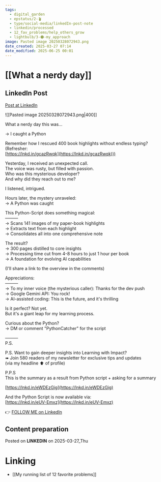 ```yaml
---
tags:
  - digital_garden
  - epstatus/2-🪴
  - type/social-media/linkedIn-post-note
  - linkedin/processed
  - 12_fav_problems/help_others_grow
  - lightbulb/3-🟠-my_approach
image: Pasted image 20250328072943.png
date_created: 2025-03-27 07:14
date_modified: 2025-06-25 00:01
---
```

# [[What a nerdy day]]

## LinkedIn Post

[Post at LinkedIn](https://www.linkedin.com/posts/sebastiankamilli_what-a-nerdy-day-this-was-i-caught-activity-7310918382403346432-3tqq?utm_source=share&utm_medium=member_desktop&rcm=ACoAAA1M1pkBgWCYPhT45EpfLiHzViQqRWNCIv4)

![[Pasted image 20250328072943.png|400]]

What a nerdy day this was...  
  
→ I caught a Python  
  
Remember how I rescued 400 book highlights without endless typing?  
(Refresher:  
[https://lnkd.in/gcazRwqk](https://lnkd.in/gcazRwqk)))  
  
Yesterday, I received an unexpected call.  
The voice was rusty, but filled with passion.  
Who was this mysterious developer?  
And why did they reach out to me?  
  
I listened, intrigued.  
  
Hours later, the mystery unraveled:  
→ A Python was caught  
  
This Python-Script does something magical:  
———  
→ Scans 141 images of my paper-book highlights  
→ Extracts text from each highlight  
→ Consolidates all into one comprehensive note  
  
The result?  
→ 300 pages distilled to core insights  
→ Processing time cut from 4-8 hours to just 1 hour per book  
→ A foundation for evolving AI capabilities  
  
(I'll share a link to the overview in the comments)  
  
Appreciations:  
———  
→ To my inner voice (the mysterious caller): Thanks for the dev push  
→ Google Gemini API: You rock!  
→ AI-assisted coding: This is the future, and it's thrilling  
  
Is it perfect? Not yet.  
But it's a giant leap for my learning process.  
  
Curious about the Python?  
→ DM or comment "PythonCatcher" for the script  

———  
P.S.  
  
P.S. Want to gain deeper insights into Learning with Impact?  
➠ Join 580 readers of my newsletter for exclusive tips and updates  
(via my headline ⬆︎ of profile)  
  
P.P.S  
This is the summary as a result from Python script + asking for a summary  
  
[https://lnkd.in/eWDEzGig](https://lnkd.in/eWDEzGig)  
  
And the Python Script is now available via:  
[https://lnkd.in/eUV-Emxz](https://lnkd.in/eUV-Emxz)

👉 [FOLLOW ME on LinkedIn](https://www.linkedin.com/comm/mynetwork/discovery-see-all?usecase=PEOPLE_FOLLOWS&followMember=sebastiankamilli)

## Content preparation

Posted on **LINKEDIN** on 2025-03-27_Thu

# Linking

+ [[My running list of 12 favorite problems]]